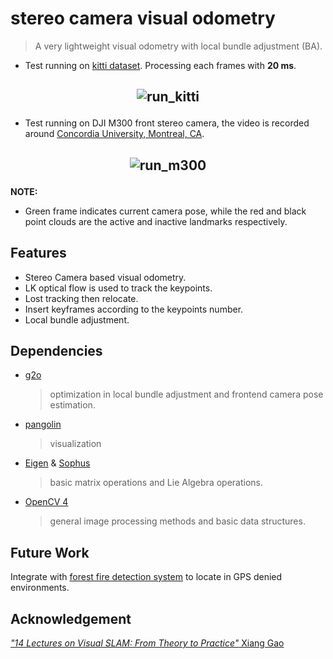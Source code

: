 # stereo camera visual odometry

> A very lightweight visual odometry with local bundle adjustment (BA).

- Test running on [kitti dataset](http://www.cvlibs.net/datasets/kitti/eval_odometry.php). Processing each
  frames with **20 ms**.

## <p align="center">![run_kitti](https://github.com/lee-shun/big_files/blob/master/images/stereo_camera_vo_images/kitti_data_test.gif)</p>

- Test running on DJI M300 front stereo camera, the video is recorded around [Concordia University, Montreal, CA](https://www.google.com/maps/place/Pavillon+Ev+Building/@45.495413,-73.5798817,17z/data=!4m5!3m4!1s0x4cc91a6a337243b7:0x45e30c18a8a7df4a!8m2!3d45.495413!4d-73.577693).

## <p align="center">![run_m300](https://github.com/lee-shun/big_files/blob/master/images/stereo_camera_vo_images/cut.gif)</p>

**NOTE:**

- Green frame indicates current camera pose, while the red and black point clouds are the active and inactive landmarks
  respectively.

## Features

- Stereo Camera based visual odometry.
- LK optical flow is used to track the keypoints.
- Lost tracking then relocate.
- Insert keyframes according to the keypoints number.
- Local bundle adjustment.

## Dependencies

- [g2o](https://github.com/RainerKuemmerle/g2o)
  > optimization in local bundle adjustment and frontend camera pose estimation.

- [pangolin](https://github.com/stevenlovegrove/Pangolin)
  > visualization

- [Eigen](https://eigen.tuxfamily.org/index.php?title=Main_Page) & [Sophus](https://github.com/strasdat/Sophus)
  > basic matrix operations and Lie Algebra operations.

- [OpenCV 4](https://opencv.org/)
  > general image processing methods and basic data structures.

## Future Work

Integrate with [forest fire detection system](https://github.com/lee-shun/forest_fire_detection_system) to locate in GPS
denied environments.

## Acknowledgement

[*"14 Lectures on Visual SLAM: From Theory to Practice"* Xiang Gao](https://github.com/gaoxiang12/slambook-en)
